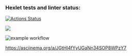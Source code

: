### Hexlet tests and linter status:
[![Actions Status](https://github.com/AkasunaKage/frontend-project-lvl1/workflows/hexlet-check/badge.svg)](https://github.com/AkasunaKage/frontend-project-lvl1/actions)

<a href="https://codeclimate.com/github/codeclimate/codeclimate/maintainability"><img src="https://api.codeclimate.com/v1/badges/a99a88d28ad37a79dbf6/maintainability" /></a>

![example workflow](https://github.com/AkasunaKage/frontend-project-lvl1/actions/workflows/linter.yml/badge.svg)

https://asciinema.org/a/JGtHI4fYyUGaNn34SOP8WPzY7